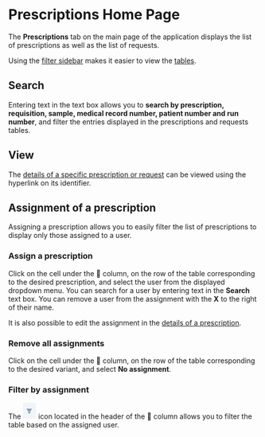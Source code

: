 # Prescriptions Home Page

The **Prescriptions** tab on the main page of the application displays the list of prescriptions as well as the list of requests.

Using the [filter sidebar](/qlin_genetic/filter_panel/filter_panel.md) makes it easier to view the [tables](/qlin_genetic/tables/tables.md).

## Search

Entering text in the text box allows you to **search by prescription, requisition, sample, medical record number, patient number and run number**, and filter the entries displayed in the prescriptions and requests tables.

## View

The [details of a specific prescription or request](details.md) can be viewed using the hyperlink on its identifier.

## Assignment of a prescription

Assigning a prescription allows you to easily filter the list of prescriptions to display only those assigned to a user.

### Assign a prescription

Click on the cell under the 👤 column, on the row of the table corresponding to the desired prescription, and select the user from the displayed dropdown menu. You can search for a user by entering text in the **Search** text box. You can remove a user from the assignment with the **X** to the right of their name.

It is also possible to edit the assignment in the [details of a prescription](details.md).

### Remove all assignments

Click on the cell under the 👤 column, on the row of the table corresponding to the desired variant, and select **No assignment**.

### Filter by assignment

The ![filter](filter_icon.png) icon located in the header of the 👤 column allows you to filter the table based on the assigned user.
